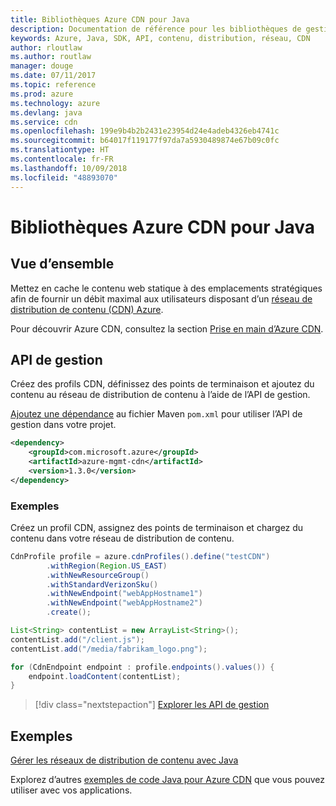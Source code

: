 ```yaml
---
title: Bibliothèques Azure CDN pour Java
description: Documentation de référence pour les bibliothèques de gestion Java CDN
keywords: Azure, Java, SDK, API, contenu, distribution, réseau, CDN
author: rloutlaw
ms.author: routlaw
manager: douge
ms.date: 07/11/2017
ms.topic: reference
ms.prod: azure
ms.technology: azure
ms.devlang: java
ms.service: cdn
ms.openlocfilehash: 199e9b4b2b2431e23954d24e4adeb4326eb4741c
ms.sourcegitcommit: b64017f119177f97da7a5930489874e67b09c0fc
ms.translationtype: HT
ms.contentlocale: fr-FR
ms.lasthandoff: 10/09/2018
ms.locfileid: "48893070"
---
```

# <a name="azure-cdn-libraries-for-java"></a>Bibliothèques Azure CDN pour Java

## <a name="overview"></a>Vue d’ensemble

Mettez en cache le contenu web statique à des emplacements stratégiques afin de fournir un débit maximal aux utilisateurs disposant d’un [réseau de distribution de contenu (CDN) Azure](/azure/cdn/cdn-overview).

Pour découvrir Azure CDN, consultez la section [Prise en main d’Azure CDN](/azure/cdn/cdn-create-new-endpoint).

## <a name="management-api"></a>API de gestion

Créez des profils CDN, définissez des points de terminaison et ajoutez du contenu au réseau de distribution de contenu à l’aide de l’API de gestion.

[Ajoutez une dépendance](https://maven.apache.org/guides/getting-started/index.html#How_do_I_use_external_dependencies) au fichier Maven `pom.xml` pour utiliser l’API de gestion dans votre projet.

```XML
<dependency>
    <groupId>com.microsoft.azure</groupId>
    <artifactId>azure-mgmt-cdn</artifactId>
    <version>1.3.0</version>
</dependency>
```   

### <a name="example"></a>Exemples

Créez un profil CDN, assignez des points de terminaison et chargez du contenu dans votre réseau de distribution de contenu.

```java
CdnProfile profile = azure.cdnProfiles().define("testCDN")
        .withRegion(Region.US_EAST)
        .withNewResourceGroup()
        .withStandardVerizonSku()
        .withNewEndpoint("webAppHostname1")
        .withNewEndpoint("webAppHostname2")
        .create();

List<String> contentList = new ArrayList<String>();
contentList.add("/client.js");
contentList.add("/media/fabrikam_logo.png");

for (CdnEndpoint endpoint : profile.endpoints().values()) {
    endpoint.loadContent(contentList);
}
```

> [!div class="nextstepaction"]
> [Explorer les API de gestion](/java/api/overview/azure/cdn/management)

## <a name="samples"></a>Exemples

[Gérer les réseaux de distribution de contenu avec Java](https://github.com/Azure-Samples/cdn-java-manage-cdn)

Explorez d’autres [exemples de code Java pour Azure CDN](https://azure.microsoft.com/resources/samples/?platform=java&term=cdn) que vous pouvez utiliser avec vos applications.